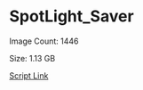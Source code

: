 # SpotLight_Saver

Image Count: 1446

Size: 1.13 GB

[Script Link](https://github.com/liuyal/Archive/blob/master/Python/Utilities/Miscellaneous/spotlight_saver.py)